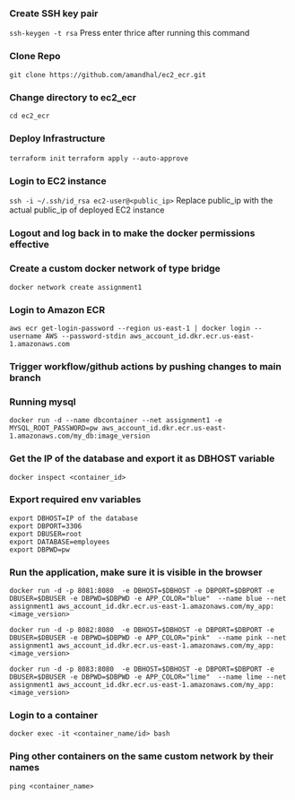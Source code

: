 ### Create SSH key pair
```ssh-keygen -t rsa```
Press enter thrice after running this command

### Clone Repo
```git clone https://github.com/amandhal/ec2_ecr.git```

### Change directory to ec2_ecr
```cd ec2_ecr```

### Deploy Infrastructure
```terraform init```
```terraform apply --auto-approve```

### Login to EC2 instance
```ssh -i ~/.ssh/id_rsa ec2-user@<public_ip>```
Replace public_ip with the actual public_ip of deployed EC2 instance

### Logout and log back in to make the docker permissions effective

### Create a custom docker network of type bridge
```docker network create assignment1```

### Login to Amazon ECR
```aws ecr get-login-password --region us-east-1 | docker login --username AWS --password-stdin aws_account_id.dkr.ecr.us-east-1.amazonaws.com```

### Trigger workflow/github actions by pushing changes to main branch

### Running mysql
```docker run -d --name dbcontainer --net assignment1 -e MYSQL_ROOT_PASSWORD=pw aws_account_id.dkr.ecr.us-east-1.amazonaws.com/my_db:image_version```

### Get the IP of the database and export it as DBHOST variable
```docker inspect <container_id>```

### Export required env variables
```
export DBHOST=IP of the database
export DBPORT=3306
export DBUSER=root
export DATABASE=employees
export DBPWD=pw
```

### Run the application, make sure it is visible in the browser
```docker run -d -p 8081:8080  -e DBHOST=$DBHOST -e DBPORT=$DBPORT -e  DBUSER=$DBUSER -e DBPWD=$DBPWD -e APP_COLOR="blue"  --name blue --net assignment1 aws_account_id.dkr.ecr.us-east-1.amazonaws.com/my_app:<image_version>```

```docker run -d -p 8082:8080  -e DBHOST=$DBHOST -e DBPORT=$DBPORT -e  DBUSER=$DBUSER -e DBPWD=$DBPWD -e APP_COLOR="pink"  --name pink --net assignment1 aws_account_id.dkr.ecr.us-east-1.amazonaws.com/my_app:<image_version>```

```docker run -d -p 8083:8080  -e DBHOST=$DBHOST -e DBPORT=$DBPORT -e  DBUSER=$DBUSER -e DBPWD=$DBPWD -e APP_COLOR="lime"  --name lime --net assignment1 aws_account_id.dkr.ecr.us-east-1.amazonaws.com/my_app:<image_version>```

### Login to a container
```docker exec -it <container_name/id> bash```

### Ping other containers on the same custom network by their names
```ping <container_name>```
